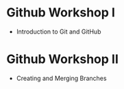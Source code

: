 # Github Workshop I
- Introduction to Git and GitHub
# Github Workshop II
- Creating and Merging Branches